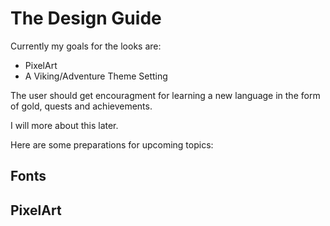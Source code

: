 # The Design Guide
Currently my goals for the looks are:
- PixelArt
- A Viking/Adventure Theme Setting

The user should get encouragment for learning a new language in the form of gold, quests and achievements.

I will more about this later.

Here are some preparations for upcoming topics:
## Fonts
## PixelArt





